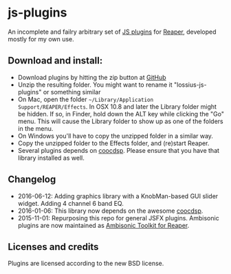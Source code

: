js-plugins
==========

An incomplete and failry arbitrary set of [JS plugins](http://www.reaper.fm/sdk/js/js.php) for [Reaper](http://reaper.fm/), developed mostly for my own use.

Download and install:
---------------------

* Download plugins by hitting the zip button at [GitHub](https://github.com/lossius/js-plugins)
* Unzip the resulting folder. You might want to rename it "lossius-js-plugins" or something similar
* On Mac, open the folder `~/Library/Application Support/REAPER/Effects`. In OSX 10.8 and later the Library folder might be hidden. If so, in Finder, hold down the ALT key while clicking the "Go" menu. This will cause the Library folder to show up as one of the folders in the menu.
* On Windows you'll have to copy the unzipped folder in a similar way.
* Copy the unzipped folder to the Effects folder, and (re)start Reaper.
* Several plugins depends on [coocdsp](http://ajaxsoundstudio.com/software/cookdsp/). Please ensure that you have that library installed as well.

Changelog
---------

* 2016-06-12: Adding graphics library with a KnobMan-based GUI slider widget. Adding 4 channel 6 band EQ.
* 2016-01-06: This library now depends on the awesome [coocdsp](http://ajaxsoundstudio.com/software/cookdsp/).
* 2015-11-01: Repurposing this repo for general JSFX plugins. Ambisonic plugins are now maintained as [Ambisonic Toolkit for Reaper](http://www.ambisonictoolkit.net).


Licenses and credits
--------------------

Plugins are licensed according to the new BSD license.